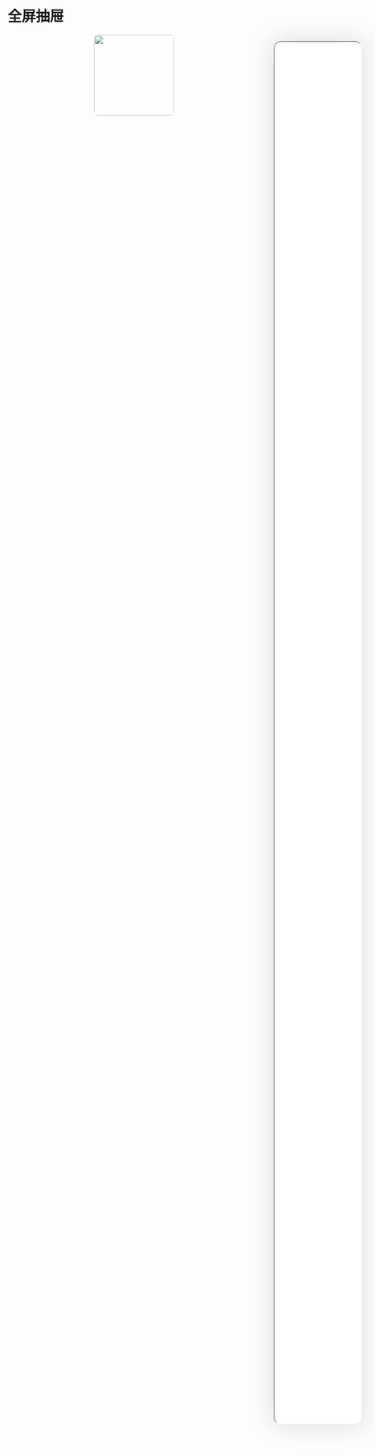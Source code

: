 <!--
 * @Descripttion: 
 * @version: V1.0
 * @Author: Xiaokang Lei
 * @email: lxk201808@163.com
 * @Date: 2022-12-02 17:58:24
 * @LastEditors: Xiaokang Lei
 * @LastEditTime: 2022-12-06 22:48:46
-->

<div class="minipre" style="width:18%; height:86%; float:right; position:fixed; right:3%;top: 4%;z-index: 99;">
    <iframe src="./h5/index.html#/pages/index/plugin/drawer/drawer" width="100%" height="80%" style="border-radius:15px; box-shadow:0 0 50px 0px rgb(30 0 60 / 15%);"></iframe>
</div>

# 全屏抽屉

<div align=center>
  <img width="160px" style="border-radius: 5%;" src="https://s1.ax1x.com/2022/11/30/zwKDdU.jpg">
</div>